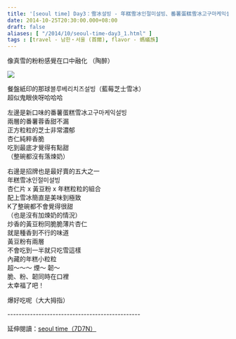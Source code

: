 ```yaml
---
title: '[seoul time] Day3：雪冰설빙 - 年糕雪冰인절미설빙、番薯蛋糕雪冰고구마케익설빙'
date: 2014-10-25T20:30:00.000+08:00
draft: false
aliases: [ "/2014/10/seoul-time-day3_1.html" ]
tags : [travel - 남한・서울 (首爾), flavor - 螞蟻族]
---
```


像真雪的粉粉感覺在口中融化 （陶醉）  

![](/images/seoul3e.jpg)

餐盤紙印的那球블루베리치즈설빙（藍莓芝士雪冰）  
超似鬼眼俠呀哈哈哈  
  
左邊是新口味的番薯蛋糕雪冰고구마케익설빙  
兩層的番薯蓉香甜不漏  
正方粒粒的芝士非常濃郁  
杏仁純粹香脆  
吃到最底才覺得有點甜  
（整碗都沒有落煉奶）  
  
右邊是招牌也是最好賣的五大之一  
年糕雪冰인절미설빙  
杏仁片 x 黃豆粉 x 年糕粒粒的組合  
配上雪冰簡直是美味到極致  
K了整碗都不會覺得很甜  
（也是沒有加煉奶的情況）  
炒香的黃豆粉同脆脆薄片杏仁  
就是種香到不行的味道  
黃豆粉有兩層  
不會吃到一半就只吃雪這樣  
內藏的年糕小粒粒  
超～～～ 煙～ 韌～  
脆、粉、韌同時在口裡  
太幸福了吧！  
  
爆好吃呢（大大拇指）  
  
\-----------------------------------------------  
  
延伸閱讀：[seoul time（7D7N）](https://hidie.net/seoul7d7n/)
